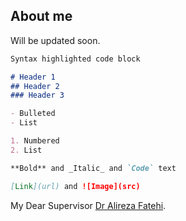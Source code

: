 ## About me

Will be updated soon.


```markdown
Syntax highlighted code block

# Header 1
## Header 2
### Header 3

- Bulleted
- List

1. Numbered
2. List

**Bold** and _Italic_ and `Code` text

[Link](url) and ![Image](src)
```

My Dear Supervisor  [Dr Alireza Fatehi](https://wp.kntu.ac.ir/fatehi/).

